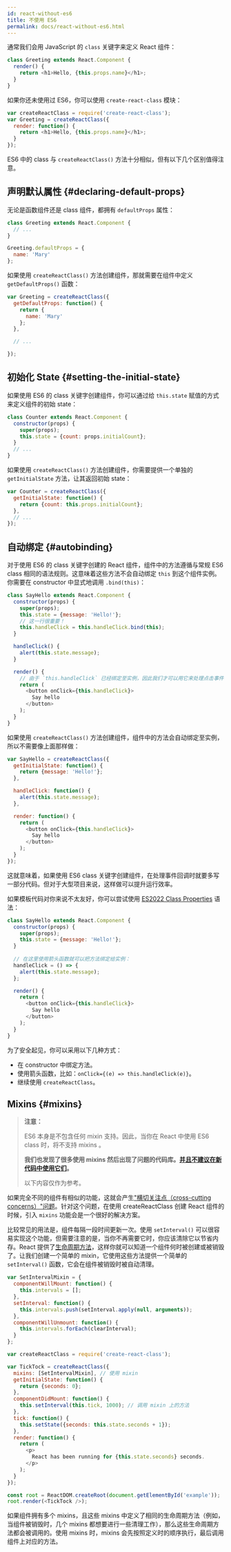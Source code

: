 ```yaml
---
id: react-without-es6
title: 不使用 ES6
permalink: docs/react-without-es6.html
---
```


通常我们会用 JavaScript 的 `class` 关键字来定义 React 组件：

```javascript
class Greeting extends React.Component {
  render() {
    return <h1>Hello, {this.props.name}</h1>;
  }
}
```

如果你还未使用过 ES6，你可以使用 `create-react-class` 模块：


```javascript
var createReactClass = require('create-react-class');
var Greeting = createReactClass({
  render: function() {
    return <h1>Hello, {this.props.name}</h1>;
  }
});
```

ES6 中的 class 与 `createReactClass()` 方法十分相似，但有以下几个区别值得注意。

## 声明默认属性 {#declaring-default-props}

无论是函数组件还是 class 组件，都拥有 `defaultProps` 属性：

```javascript
class Greeting extends React.Component {
  // ...
}

Greeting.defaultProps = {
  name: 'Mary'
};
```

如果使用 `createReactClass()` 方法创建组件，那就需要在组件中定义 `getDefaultProps()` 函数：

```javascript
var Greeting = createReactClass({
  getDefaultProps: function() {
    return {
      name: 'Mary'
    };
  },

  // ...

});
```

## 初始化 State {#setting-the-initial-state}

如果使用 ES6 的 class 关键字创建组件，你可以通过给 `this.state` 赋值的方式来定义组件的初始 state：

```javascript
class Counter extends React.Component {
  constructor(props) {
    super(props);
    this.state = {count: props.initialCount};
  }
  // ...
}
```

如果使用 `createReactClass()` 方法创建组件，你需要提供一个单独的 `getInitialState` 方法，让其返回初始 state：

```javascript
var Counter = createReactClass({
  getInitialState: function() {
    return {count: this.props.initialCount};
  },
  // ...
});
```

## 自动绑定 {#autobinding}

对于使用 ES6 的 class 关键字创建的 React 组件，组件中的方法遵循与常规 ES6 class 相同的语法规则。这意味着这些方法不会自动绑定 `this` 到这个组件实例。 你需要在 constructor 中显式地调用 `.bind(this)`：

```javascript
class SayHello extends React.Component {
  constructor(props) {
    super(props);
    this.state = {message: 'Hello!'};
    // 这一行很重要！
    this.handleClick = this.handleClick.bind(this);
  }

  handleClick() {
    alert(this.state.message);
  }

  render() {
    // 由于 `this.handleClick` 已经绑定至实例，因此我们才可以用它来处理点击事件
    return (
      <button onClick={this.handleClick}>
        Say hello
      </button>
    );
  }
}
```

如果使用 `createReactClass()` 方法创建组件，组件中的方法会自动绑定至实例，所以不需要像上面那样做：

```javascript
var SayHello = createReactClass({
  getInitialState: function() {
    return {message: 'Hello!'};
  },

  handleClick: function() {
    alert(this.state.message);
  },

  render: function() {
    return (
      <button onClick={this.handleClick}>
        Say hello
      </button>
    );
  }
});
```

这就意味着，如果使用 ES6 class 关键字创建组件，在处理事件回调时就要多写一部分代码。但对于大型项目来说，这样做可以提升运行效率。

如果模板代码对你来说不太友好，你可以尝试使用 [ES2022 Class Properties](https://developer.mozilla.org/zh-CN/docs/Web/JavaScript/Reference/Classes/Public_class_fields#public_instance_fields) 语法：


```javascript
class SayHello extends React.Component {
  constructor(props) {
    super(props);
    this.state = {message: 'Hello!'};
  }
  
  // 在这里使用箭头函数就可以把方法绑定给实例：
  handleClick = () => {
    alert(this.state.message);
  };

  render() {
    return (
      <button onClick={this.handleClick}>
        Say hello
      </button>
    );
  }
}
```

为了安全起见，你可以采用以下几种方式：

* 在 constructor 中绑定方法。
* 使用箭头函数，比如：`onClick={(e) => this.handleClick(e)}`。
* 继续使用 `createReactClass`。

## Mixins {#mixins}

>**注意：**
>
>ES6 本身是不包含任何 mixin 支持。因此，当你在 React 中使用 ES6 class 时，将不支持 mixins 。
>
>**我们也发现了很多使用 mixins 然后出现了问题的代码库。[并且不建议在新代码中使用它们](/blog/2016/07/13/mixins-considered-harmful.html)。**
>
> 以下内容仅作为参考。

如果完全不同的组件有相似的功能，这就会产生["横切关注点（cross-cutting concerns）"问题](https://en.wikipedia.org/wiki/Cross-cutting_concern)。针对这个问题，在使用 createReactClass 创建 React 组件的时候，引入 `mixins` 功能会是一个很好的解决方案。

比较常见的用法是，组件每隔一段时间更新一次。使用 `setInterval()` 可以很容易实现这个功能，但需要注意的是，当你不再需要它时，你应该清除它以节省内存。React 提供了[生命周期方法](/docs/react-component.html#the-component-lifecycle)，这样你就可以知道一个组件何时被创建或被销毁了。让我们创建一个简单的 mixin，它使用这些方法提供一个简单的 `setInterval()` 函数，它会在组件被销毁时被自动清理。

```javascript
var SetIntervalMixin = {
  componentWillMount: function() {
    this.intervals = [];
  },
  setInterval: function() {
    this.intervals.push(setInterval.apply(null, arguments));
  },
  componentWillUnmount: function() {
    this.intervals.forEach(clearInterval);
  }
};

var createReactClass = require('create-react-class');

var TickTock = createReactClass({
  mixins: [SetIntervalMixin], // 使用 mixin
  getInitialState: function() {
    return {seconds: 0};
  },
  componentDidMount: function() {
    this.setInterval(this.tick, 1000); // 调用 mixin 上的方法
  },
  tick: function() {
    this.setState({seconds: this.state.seconds + 1});
  },
  render: function() {
    return (
      <p>
        React has been running for {this.state.seconds} seconds.
      </p>
    );
  }
});

const root = ReactDOM.createRoot(document.getElementById('example'));
root.render(<TickTock />);
```

如果组件拥有多个 mixins，且这些 mixins 中定义了相同的生命周期方法（例如，当组件被销毁时，几个 mixins 都想要进行一些清理工作），那么这些生命周期方法都会被调用的。使用 mixins 时，mixins 会先按照定义时的顺序执行，最后调用组件上对应的方法。
